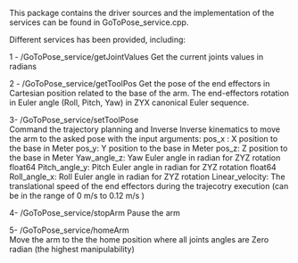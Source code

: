 This package contains the driver sources and the implementation of the services can be found in GoToPose_service.cpp.

Different services has been provided, including:

1 - /GoToPose_service/getJointValues 
Get the current joints values in radians
         
2 - /GoToPose_service/getToolPos 
Get the pose of the end effectors in Cartesian position related to the base of the arm. The end-effectors rotation in Euler angle (Roll, Pitch, Yaw) in ZYX canonical Euler sequence.            

3- /GoToPose_service/setToolPose  
Command the trajectory planning and Inverse lnverse kinematics to move the arm to the asked pose with the input arguments:
pos_x : X position to the base in Meter
pos_y: Y position to the base in Meter
pos_z: Z position to the base in Meter
Yaw_angle_z: Yaw Euler angle in radian for ZYZ rotation
float64 Pitch_angle_y: Pitch Euler angle in radian for ZYZ rotation
float64 Roll_angle_x: Roll Euler angle in radian for ZYZ rotation
Linear_velocity: The translational speed of the end effectors during the trajecotry execution (can be in the range of 0 m/s to 0.12 m/s )

4- /GoToPose_service/stopArm 
Pause the arm 
               
5- /GoToPose_service/homeArm                
Move the arm to the the home position where all joints angles are Zero radian (the highest manipulability)
